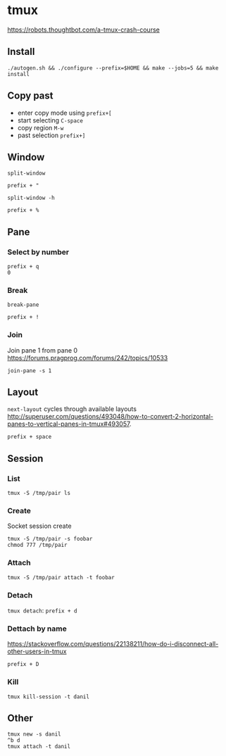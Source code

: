 # tmux

https://robots.thoughtbot.com/a-tmux-crash-course

## Install

    ./autogen.sh && ./configure --prefix=$HOME && make --jobs=5 && make install

## Copy past

* enter copy mode using `prefix+[`
* start selecting `C-space`
* copy region `M-w`
* past selection `prefix+]`

## Window

`split-window`

    prefix + "

`split-window -h`

    prefix + %

## Pane

### Select by number

    prefix + q
    0

### Break

`break-pane`

    prefix + !

### Join

Join pane 1 from pane 0 <https://forums.pragprog.com/forums/242/topics/10533>

    join-pane -s 1

## Layout

`next-layout` cycles through available layouts
<http://superuser.com/questions/493048/how-to-convert-2-horizontal-panes-to-vertical-panes-in-tmux#493057>.

    prefix + space

## Session

### List

    tmux -S /tmp/pair ls

### Create

Socket session create

    tmux -S /tmp/pair -s foobar
    chmod 777 /tmp/pair

### Attach

    tmux -S /tmp/pair attach -t foobar

### Detach

`tmux detach`: `prefix + d`

### Dettach by name

<https://stackoverflow.com/questions/22138211/how-do-i-disconnect-all-other-users-in-tmux>

    prefix + D

### Kill

    tmux kill-session -t danil

## Other

    tmux new -s danil
    ^b d
    tmux attach -t danil
